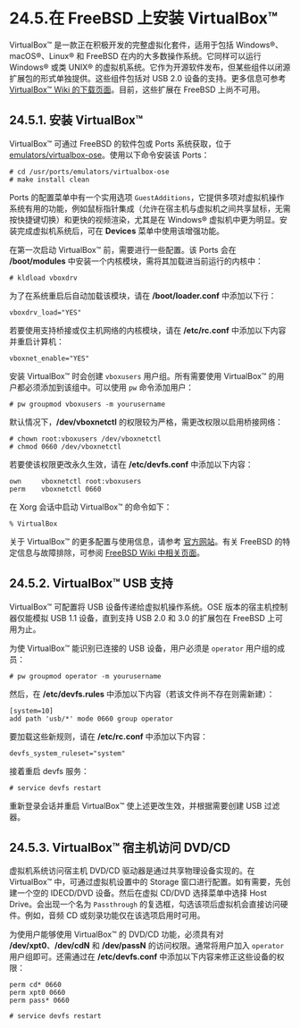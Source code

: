 # 24.5.在 FreeBSD 上安装 VirtualBox™

VirtualBox™ 是一款正在积极开发的完整虚拟化套件，适用于包括 Windows®、macOS®、Linux® 和 FreeBSD 在内的大多数操作系统。它同样可以运行 Windows® 或类 UNIX® 的虚拟机系统。它作为开源软件发布，但某些组件以闭源扩展包的形式单独提供。这些组件包括对 USB 2.0 设备的支持。更多信息可参考 [VirtualBox™ Wiki 的下载页面](http://www.virtualbox.org/wiki/Downloads)。目前，这些扩展在 FreeBSD 上尚不可用。

## 24.5.1. 安装 VirtualBox™

VirtualBox™ 可通过 FreeBSD 的软件包或 Ports 系统获取，位于 [emulators/virtualbox-ose](https://cgit.freebsd.org/ports/tree/emulators/virtualbox-ose/)。使用以下命令安装该 Ports：

```
# cd /usr/ports/emulators/virtualbox-ose
# make install clean
```

Ports 的配置菜单中有一个实用选项 `GuestAdditions`，它提供多项对虚拟机操作系统有用的功能，例如鼠标指针集成（允许在宿主机与虚拟机之间共享鼠标，无需按快捷键切换）和更快的视频渲染，尤其是在 Windows® 虚拟机中更为明显。安装完成虚拟机系统后，可在 **Devices** 菜单中使用该增强功能。

在第一次启动 VirtualBox™ 前，需要进行一些配置。该 Ports 会在 **/boot/modules** 中安装一个内核模块，需将其加载进当前运行的内核中：

```
# kldload vboxdrv
```

为了在系统重启后自动加载该模块，请在 **/boot/loader.conf** 中添加以下行：

```
vboxdrv_load="YES"
```

若要使用支持桥接或仅主机网络的内核模块，请在 **/etc/rc.conf** 中添加以下内容并重启计算机：

```
vboxnet_enable="YES"
```

安装 VirtualBox™ 时会创建 `vboxusers` 用户组。所有需要使用 VirtualBox™ 的用户都必须添加到该组中。可以使用 `pw` 命令添加用户：

```
# pw groupmod vboxusers -m yourusername
```

默认情况下，**/dev/vboxnetctl** 的权限较为严格，需更改权限以启用桥接网络：

```
# chown root:vboxusers /dev/vboxnetctl
# chmod 0660 /dev/vboxnetctl
```

若要使该权限更改永久生效，请在 **/etc/devfs.conf** 中添加以下内容：

```
own     vboxnetctl root:vboxusers
perm    vboxnetctl 0660
```

在 Xorg 会话中启动 VirtualBox™ 的命令如下：

```
% VirtualBox
```

关于 VirtualBox™ 的更多配置与使用信息，请参考 [官方网站](http://www.virtualbox.org/)。有关 FreeBSD 的特定信息与故障排除，可参阅 [FreeBSD Wiki 中相关页面](http://wiki.freebsd.org/VirtualBox)。

## 24.5.2. VirtualBox™ USB 支持

VirtualBox™ 可配置将 USB 设备传递给虚拟机操作系统。OSE 版本的宿主机控制器仅能模拟 USB 1.1 设备，直到支持 USB 2.0 和 3.0 的扩展包在 FreeBSD 上可用为止。

为使 VirtualBox™ 能识别已连接的 USB 设备，用户必须是 `operator` 用户组的成员：

```
# pw groupmod operator -m yourusername
```

然后，在 **/etc/devfs.rules** 中添加以下内容（若该文件尚不存在则需新建）：

```
[system=10]
add path 'usb/*' mode 0660 group operator
```

要加载这些新规则，请在 **/etc/rc.conf** 中添加以下内容：

```
devfs_system_ruleset="system"
```

接着重启 devfs 服务：

```
# service devfs restart
```

重新登录会话并重启 VirtualBox™ 使上述更改生效，并根据需要创建 USB 过滤器。

## 24.5.3. VirtualBox™ 宿主机访问 DVD/CD

虚拟机系统访问宿主机 DVD/CD 驱动器是通过共享物理设备实现的。在 VirtualBox™ 中，可通过虚拟机设置中的 Storage 窗口进行配置。如有需要，先创建一个空的 IDECD/DVD 设备。然后在虚拟 CD/DVD 选择菜单中选择 Host Drive。会出现一个名为 `Passthrough` 的复选框，勾选该项后虚拟机会直接访问硬件。例如，音频 CD 或刻录功能仅在该选项启用时可用。

为使用户能够使用 VirtualBox™ 的 DVD/CD 功能，必须具有对 **/dev/xpt0**、**/dev/cdN** 和 **/dev/passN** 的访问权限。通常将用户加入 `operator` 用户组即可。还需通过在 **/etc/devfs.conf** 中添加以下内容来修正这些设备的权限：

```
perm cd* 0660
perm xpt0 0660
perm pass* 0660
```

```
# service devfs restart
```
